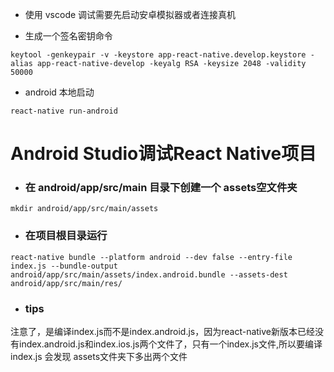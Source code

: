 - 使用 vscode 调试需要先启动安卓模拟器或者连接真机

- 生成一个签名密钥命令

```
keytool -genkeypair -v -keystore app-react-native.develop.keystore -alias app-react-native-develop -keyalg RSA -keysize 2048 -validity 50000
```

- android 本地启动
```
react-native run-android
```

# Android Studio调试React Native项目

- ### 在 android/app/src/main 目录下创建一个 assets空文件夹
```
mkdir android/app/src/main/assets
```

- ### 在项目根目录运行
```
react-native bundle --platform android --dev false --entry-file index.js --bundle-output android/app/src/main/assets/index.android.bundle --assets-dest android/app/src/main/res/
```

- ### tips

注意了，是编译index.js而不是index.android.js，因为react-native新版本已经没有index.android.js和index.ios.js两个文件了，只有一个index.js文件,所以要编译index.js 
会发现 assets文件夹下多出两个文件